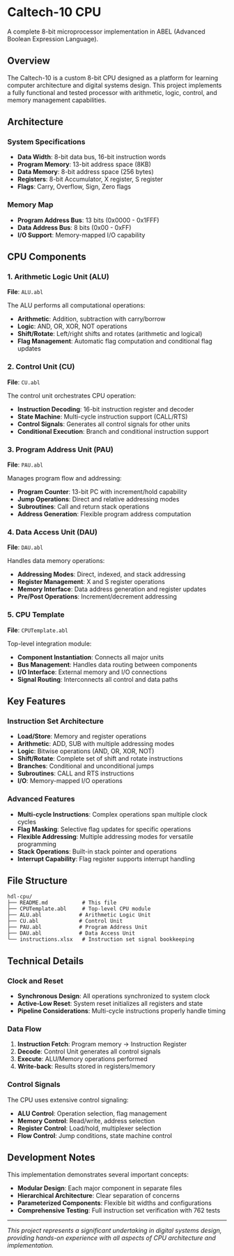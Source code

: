 # Caltech-10 CPU

A complete 8-bit microprocessor implementation in ABEL (Advanced Boolean Expression Language).

## Overview

The Caltech-10 is a custom 8-bit CPU designed as a platform for learning computer architecture and digital systems design. This project implements a fully functional and tested processor with arithmetic, logic, control, and memory management capabilities.

## Architecture

### System Specifications
- **Data Width**: 8-bit data bus, 16-bit instruction words
- **Program Memory**: 13-bit address space (8KB)
- **Data Memory**: 8-bit address space (256 bytes)
- **Registers**: 8-bit Accumulator, X register, S register
- **Flags**: Carry, Overflow, Sign, Zero flags

### Memory Map
- **Program Address Bus**: 13 bits (0x0000 - 0x1FFF)
- **Data Address Bus**: 8 bits (0x00 - 0xFF)
- **I/O Support**: Memory-mapped I/O capability

## CPU Components

### 1. Arithmetic Logic Unit (ALU)
**File**: `ALU.abl`

The ALU performs all computational operations:
- **Arithmetic**: Addition, subtraction with carry/borrow
- **Logic**: AND, OR, XOR, NOT operations
- **Shift/Rotate**: Left/right shifts and rotates (arithmetic and logical)
- **Flag Management**: Automatic flag computation and conditional flag updates

### 2. Control Unit (CU)
**File**: `CU.abl`

The control unit orchestrates CPU operation:
- **Instruction Decoding**: 16-bit instruction register and decoder
- **State Machine**: Multi-cycle instruction support (CALL/RTS)
- **Control Signals**: Generates all control signals for other units
- **Conditional Execution**: Branch and conditional instruction support

### 3. Program Address Unit (PAU)
**File**: `PAU.abl`

Manages program flow and addressing:
- **Program Counter**: 13-bit PC with increment/hold capability
- **Jump Operations**: Direct and relative addressing modes
- **Subroutines**: Call and return stack operations
- **Address Generation**: Flexible program address computation

### 4. Data Access Unit (DAU)
**File**: `DAU.abl`

Handles data memory operations:
- **Addressing Modes**: Direct, indexed, and stack addressing
- **Register Management**: X and S register operations
- **Memory Interface**: Data address generation and register updates
- **Pre/Post Operations**: Increment/decrement addressing

### 5. CPU Template
**File**: `CPUTemplate.abl`

Top-level integration module:
- **Component Instantiation**: Connects all major units
- **Bus Management**: Handles data routing between components
- **I/O Interface**: External memory and I/O connections
- **Signal Routing**: Interconnects all control and data paths

## Key Features

### Instruction Set Architecture
- **Load/Store**: Memory and register operations
- **Arithmetic**: ADD, SUB with multiple addressing modes
- **Logic**: Bitwise operations (AND, OR, XOR, NOT)
- **Shift/Rotate**: Complete set of shift and rotate instructions
- **Branches**: Conditional and unconditional jumps
- **Subroutines**: CALL and RTS instructions
- **I/O**: Memory-mapped I/O operations

### Advanced Features
- **Multi-cycle Instructions**: Complex operations span multiple clock cycles
- **Flag Masking**: Selective flag updates for specific operations
- **Flexible Addressing**: Multiple addressing modes for versatile programming
- **Stack Operations**: Built-in stack pointer and operations
- **Interrupt Capability**: Flag register supports interrupt handling

## File Structure

```
hdl-cpu/
├── README.md           # This file
├── CPUTemplate.abl     # Top-level CPU module
├── ALU.abl            # Arithmetic Logic Unit
├── CU.abl             # Control Unit
├── PAU.abl            # Program Address Unit
├── DAU.abl            # Data Access Unit
└── instructions.xlsx   # Instruction set signal bookkeeping
```

## Technical Details

### Clock and Reset
- **Synchronous Design**: All operations synchronized to system clock
- **Active-Low Reset**: System reset initializes all registers and state
- **Pipeline Considerations**: Multi-cycle instructions properly handle timing

### Data Flow
1. **Instruction Fetch**: Program memory → Instruction Register
2. **Decode**: Control Unit generates all control signals
3. **Execute**: ALU/Memory operations performed
4. **Write-back**: Results stored in registers/memory

### Control Signals
The CPU uses extensive control signaling:
- **ALU Control**: Operation selection, flag management
- **Memory Control**: Read/write, address selection
- **Register Control**: Load/hold, multiplexer selection
- **Flow Control**: Jump conditions, state machine control

## Development Notes

This implementation demonstrates several important concepts:
- **Modular Design**: Each major component in separate files
- **Hierarchical Architecture**: Clear separation of concerns
- **Parameterized Components**: Flexible bit widths and configurations
- **Comprehensive Testing**: Full instruction set verification with 762 tests

---

*This project represents a significant undertaking in digital systems design, providing hands-on experience with all aspects of CPU architecture and implementation.* 
